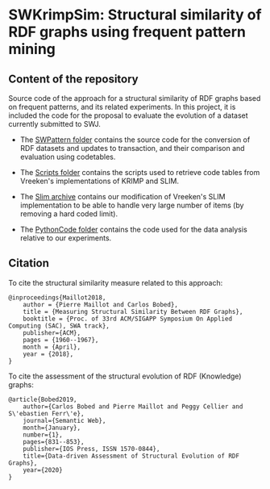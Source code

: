 
# SWKrimpSim: Structural similarity of RDF graphs using frequent pattern mining

## Content of the repository

Source code of the approach for a structural similarity of RDF graphs based on frequent patterns, and its related experiments. In this project, it is included the code for the proposal to evaluate the evolution of a dataset currently submitted to SWJ.   

+ The [SWPattern folder](https://github.com/MaillPierre/SWKrimpSim/tree/master/SWPattern) contains the source code for the conversion of RDF datasets and updates to transaction, and their comparison and evaluation using codetables. 

+ The [Scripts folder](https://github.com/MaillPierre/SWKrimpSim/tree/master/scripts) contains the scripts used to retrieve code tables from Vreeken's implementations of KRIMP and SLIM.

+ The [Slim archive](https://github.com/MaillPierre/SWKrimpSim/blob/master/SlimBinSource-20120607mod.tar.gz) contains our modification of Vreeken's SLIM implementation to be able to handle very large number of items (by removing a hard coded limit).

+ The [PythonCode folder](https://github.com/MaillPierre/SWKrimpSim/tree/master/pythonCode) contains the code used for the data analysis relative to our experiments.

## Citation

To cite the structural similarity measure related to this approach:
```
@inproceedings{Maillot2018, 
    author = {Pierre Maillot and Carlos Bobed}, 
    title = {Measuring Structural Similarity Between RDF Graphs}, 
    booktitle = {Proc. of 33rd ACM/SIGAPP Symposium On Applied Computing (SAC), SWA track}, 
    publisher={ACM}, 
    pages = {1960--1967}, 
    month = {April}, 
    year = {2018}, 
}
```

To cite the assessment of the structural evolution of RDF (Knowledge) graphs: 
```
@article{Bobed2019,
    author={Carlos Bobed and Pierre Maillot and Peggy Cellier and S\'ebastien Ferr\'e},
    journal={Semantic Web},
    month={January},
    number={1},
    pages={831--853},
    publisher={IOS Press, ISSN 1570-0844},
    title={Data-driven Assessment of Structural Evolution of RDF Graphs},
    year={2020}
}
``` 


